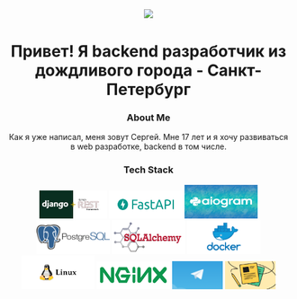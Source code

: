 <div id="header" align="center">
  <img src="https://media.giphy.com/media/M9gbBd9nbDrOTu1Mqx/giphy.gif" width="100"/>
  <h1>
    Привет! Я backend разработчик из дождливого города - Санкт-Петербург
  </h1>
  <h3>
    About Me
  </h3>
  <p>
    Как я уже написал, меня зовут Сергей. Мне 17 лет и я хочу развиваться в web разработке, backend в том числе.
  </p>
  <h3>
    Tech Stack
  </h3>
  <img src="assert/879-png-3.png" width="120" height="50">
  <img src="assert/logo-teal.png" width="130" height="50">
  <img src="assert/1kaatTL.jpg" width="130" height="60">
  <img src="assert/postgresql-logo11.png" width="130" height="60">
  <img src="assert/sqlalchemy.png" width="130" height="60">
  <img src="assert/Docker-Logo_Horizontel_279x131.b8a5c41e56b77706656d61080f6a0217a3ba356d.png" width="130" height="60">
  <img src="assert/f0444421e294b9c85f50c2164f2bd27f.jpg" width="130" height="60">
  <img src="assert/NGINX-logo-rgb-large.png" width="130" height="50>
  <h3>
    Как со мной связаться?
  </h3>
    <a href="https://t.me/IprojektOnAWP">
      <img src="./assert/56_main.png" width="90" height="50">
    </a>
    <a href="https://spb.hh.ru/resume/5734f204ff0c2ddd510039ed1f34386c784653">
      <img src="./assert/756778452419973.jpg" width="90" height="50">
    </a>
</div>
